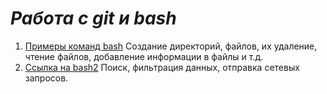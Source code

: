 # <i>Работа с git и bash</i>
1. [Примеры команд bash](https://github.com/IMV227/git_bash/blob/d19b145635789c612d7cf10074ee30d019c7183e/bash1.txt)
Создание директорий, файлов, их удаление, чтение файлов, добавление информации в файлы и т.д.
2. [Ссылка на bash2](https://github.com/IMV227/git_bash/blob/d19b145635789c612d7cf10074ee30d019c7183e/bash2.txt) 
Поиск, фильтрация данных, отправка сетевых запросов.
